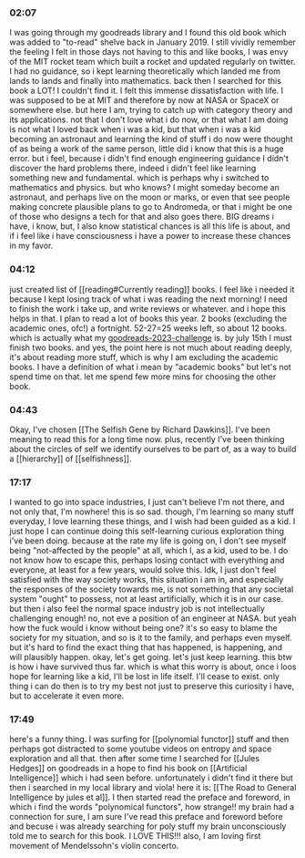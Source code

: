 ### 02:07
I was going through my goodreads library and I found this old book which was added to "to-read" shelve back in January 2019. I still vividly remember the feeling I felt in those days not having to this and like books, I was envy of the MIT rocket team which built a rocket and updated regularly on twitter. I had no guidance, so i kept learning theoretically which landed me from lands to lands and finally into mathematics. back then I searched for this book a LOT! I couldn't find it. I felt this immense dissatisfaction with life. I was supposed to be at MIT and therefore by now at NASA or SpaceX or somewhere else. but here I am, trying to catch up with category theory and its applications. not that I don't love what i do now, or that what I am doing is not what I loved back when i was a kid, but that when i was a kid becoming an astronaut and learning the kind of stuff i do now were thought of as being a work of the same person, little did i know that this is a huge error. but i feel, because i didn't find enough engineering guidance I didn't discover the hard problems there, indeed i didn't feel like learning something new and fundamental. which is perhaps why i switched to mathematics and physics. but who knows? I might someday become an astronaut, and perhaps live on the moon or marks, or even that see people making concrete plausible plans to go to Andromeda, or that i might be one of those who designs a tech for that and also goes there. BIG dreams i have, i know, but, I also know statistical chances is all this life is about, and if i feel like i have consciousness i have a power to increase these chances in my favor.

### 04:12
just created list of [[reading#Currently reading]] books. I feel like i needed it because I kept losing track of what i was reading the next morning! I need to finish the work i take up, and write reviews or whatever. and i hope this helps in that. I plan to read a lot of books this year. 2 books (excluding the academic ones, ofc!) a fortnight. 52-27=25 weeks left, so about 12 books. which is actually what my [goodreads-2023-challenge](https://www.goodreads.com/challenges/11633-2023-reading-challenge) is. by july 15th I must finish two books. and yes, the point here is not much about reading deeply, it's about reading more stuff, which is why I am excluding the academic books. I have a definition of what i mean by "academic books" but let's not spend time on that. let me spend few more mins for choosing the other book.

### 04:43
Okay, I've chosen [[The Selfish Gene by Richard Dawkins]]. I've been meaning to read this for a long time now. plus, recently I've been thinking about the circles of self we identify ourselves to be part of, as a way to build a [[hierarchy]] of [[selfishness]].

### 17:17
I wanted to go into space industries, I just can't believe I'm not there, and not only that, I'm nowhere! this is so sad. though, I'm learning so many stuff everyday, I love learning these things, and I wish had been guided as a kid. I just hope I can continue doing this self-learning curious exploration thing i've been doing. because at the rate my life is going on, I don't see myself being "not-affected by the people" at all, which I, as a kid, used to be. I do not know how to escape this, perhaps losing contact with everything and everyone, at least for a few years, would solve this. Idk, I just don't feel satisfied with the way society works, this situation i am in, and especially the responses of the society towards me, is not something that any societal system "ought" to possess, not at least artificially, which it is in our case. but then i also feel the normal space industry job is not intellectually challenging enough! no, not eve a position of an engineer at NASA. but yeah how the fuck would i know without being one? it's so easy to blame the society for my situation, and so is it to the family, and perhaps even myself. but it's hard to find the exact thing that has happened, is happening, and will plausibly happen. okay, let's get going. let's just keep learning. this btw is how i have survived thus far. which is what this worry is about, once i loos hope for learning like a kid, I'll be lost in life itself. I'll cease to exist. only thing i can do then is to try my best not just to preserve this curiosity i have, but to accelerate it even more.

### 17:49
here's a funny thing. I was surfing for [[polynomial functor]] stuff and then perhaps got distracted to some youtube videos on entropy and space exploration and all that. then after some time I searched for [[Jules Hedges]] on goodreads in a hope to find his book on [[Artificial Intelligence]] which i had seen before. unfortunately i didn't find it there but then i searched in my local library and viola! here it is: [[The Road to General Intelligence by jules et al]]. I then started read the preface and foreword, in which i find the words "polynomical functors", how strange!! my brain had a connection for sure, I am sure I've read this preface and foreword before and becuse i was already searching for poly stuff my brain unconsciously told me to search for this book. I LOVE THIS!!! also, I am loving first movement of Mendelssohn's violin concerto.

